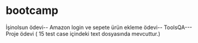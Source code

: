 # bootcamp
İşinolsun ödevi--
Amazon login ve sepete ürün ekleme ödevi--
ToolsQA---
Proje ödevi ( 15 test case içindeki text dosyasında mevcuttur.)
